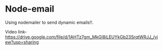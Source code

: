 # Node-email
Using nodemailer to send dynamic emails!!.


Video link- https://drive.google.com/file/d/1AHTz7gm_MkGl8iLEUYkGb23SrqtWRJJ_/view?usp=sharing
